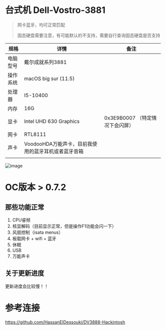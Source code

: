 # 台式机 Dell-Vostro-3881

> 网卡蓝牙，均可正常匹配
> 
> 固态硬盘需要注意，有可能默认的不支持，需要自行查询固态硬盘是否支持



| 规格     | 详情                   | 备注                                              |
| -------- | ---------------------- | ------------------------------------------------- |
| 电脑型号 | 戴尔成就系列3881       |                                                   |
| 操作系统 | macOS big sur  (11.5)        |                                                   |
| 处理器   | I5-10400               |                |
| 内存     | 16G                    |                                                   |
| 显卡     | Intel UHD 630 Graphics | 0x3E9B0007 （特定情况下会闪屏） |
| 网卡     | RTL8111                |                                                   |
| 声卡     | VoodooHDA万能声卡，目前我使用的蓝牙耳机或者蓝牙音箱               |                                                   |
|          |                        |                                                   |

![image](https://user-images.githubusercontent.com/18027182/126869997-6000d520-f05d-4f57-92a8-5d8a8bc32b46.png)



# OC版本 > 0.7.2

## 那些功能正常

1. CPU睿频
2. 核显解码（目前显示正常，但是操作F1功能会闪一下）
3. 风扇控制（isata menus）
4. 板载网卡 + wifi + 蓝牙
5. 休眠
6. USB
7. 万能声卡

## 关于更新进度

  更新进度会比较慢！！


# 参考连接

https://github.com/HassanElDessouki/DV3888-Hackintosh

